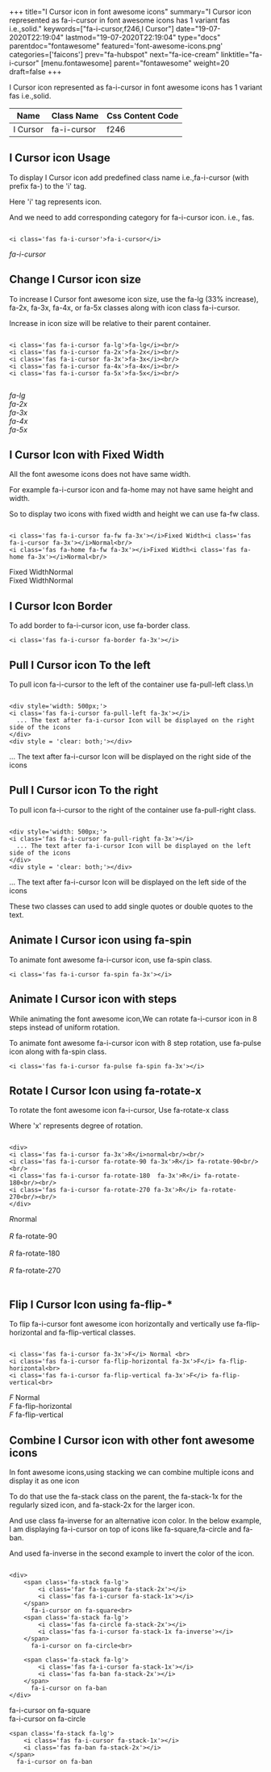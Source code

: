 +++
title="I Cursor icon in font awesome icons"
summary="I Cursor icon represented as fa-i-cursor in font awesome icons has 1 variant fas i.e.,solid."
keywords=["fa-i-cursor,f246,I Cursor"]
date="19-07-2020T22:19:04"
lastmod="19-07-2020T22:19:04"
type="docs"
parentdoc="fontawesome"
featured='font-awesome-icons.png'
categories=['faicons']
prev="fa-hubspot"
next="fa-ice-cream"
linktitle="fa-i-cursor"
[menu.fontawesome]
parent="fontawesome"
weight=20
draft=false
+++


I Cursor icon represented as fa-i-cursor in font awesome icons has 1 variant fas i.e.,solid.

<div class='table-responsive'><table class='table'><thead><tr><th>Name</th><th>Class Name</th><th>Css Content Code</th></tr></thead><tbody><tr><td>I Cursor</td><td>fa-i-cursor</td><td>f246</td></tr></tbody></table></div>



## I Cursor icon Usage

To display I Cursor icon add predefined class name i.e.,fa-i-cursor (with prefix fa-) to the 'i' tag.

Here 'i' tag represents icon.

And we need to add corresponding category for fa-i-cursor icon. i.e., fas.


```

<i class='fas fa-i-cursor'>fa-i-cursor</i>
```

<i class='fas fa-i-cursor'>fa-i-cursor</i>




## Change I Cursor icon size
To increase I Cursor font awesome icon size, use the fa-lg (33% increase), fa-2x, fa-3x, fa-4x, or fa-5x classes along with icon class fa-i-cursor.

Increase in icon size will be relative to their parent container. 

```

<i class='fas fa-i-cursor fa-lg'>fa-lg</i><br/>
<i class='fas fa-i-cursor fa-2x'>fa-2x</i><br/>
<i class='fas fa-i-cursor fa-3x'>fa-3x</i><br/>
<i class='fas fa-i-cursor fa-4x'>fa-4x</i><br/>
<i class='fas fa-i-cursor fa-5x'>fa-5x</i><br/>
            
```

<i class='fas fa-i-cursor fa-lg'>fa-lg</i><br/>
<i class='fas fa-i-cursor fa-2x'>fa-2x</i><br/>
<i class='fas fa-i-cursor fa-3x'>fa-3x</i><br/>
<i class='fas fa-i-cursor fa-4x'>fa-4x</i><br/>
<i class='fas fa-i-cursor fa-5x'>fa-5x</i><br/>
            



## I Cursor Icon with Fixed Width 

All the font awesome icons does not have same width.

For example fa-i-cursor icon and fa-home may not have same height and width.

So to display two icons with fixed width and height we can use fa-fw class.


```

<i class='fas fa-i-cursor fa-fw fa-3x'></i>Fixed Width<i class='fas fa-i-cursor fa-3x'></i>Normal<br/>
<i class='fas fa-home fa-fw fa-3x'></i>Fixed Width<i class='fas fa-home fa-3x'></i>Normal<br/>
```

<i class='fas fa-i-cursor fa-fw fa-3x'></i>Fixed Width<i class='fas fa-i-cursor fa-3x'></i>Normal<br/>
<i class='fas fa-home fa-fw fa-3x'></i>Fixed Width<i class='fas fa-home fa-3x'></i>Normal<br/>



## I Cursor Icon Border 

To add border to fa-i-cursor icon, use fa-border class.


```
<i class='fas fa-i-cursor fa-border fa-3x'></i>

```
<i class='fas fa-i-cursor fa-border fa-3x'></i>





## Pull I Cursor icon To the left

To pull icon fa-i-cursor to the left of the container use fa-pull-left class.\n

```

<div style='width: 500px;'>
<i class='fas fa-i-cursor fa-pull-left fa-3x'></i>
  ... The text after fa-i-cursor Icon will be displayed on the right side of the icons
</div>
<div style = 'clear: both;'></div>
```

<div style='width: 500px;'>
<i class='fas fa-i-cursor fa-pull-left fa-3x'></i>
  ... The text after fa-i-cursor Icon will be displayed on the right side of the icons
</div>
<div style = 'clear: both;'></div>




## Pull I Cursor icon To the right
To pull icon fa-i-cursor to the right of the container use fa-pull-right class.

```

<div style='width: 500px;'>
<i class='fas fa-i-cursor fa-pull-right fa-3x'></i>
  ... The text after fa-i-cursor Icon will be displayed on the left side of the icons
</div>
<div style = 'clear: both;'></div>
```

<div style='width: 500px;'>
<i class='fas fa-i-cursor fa-pull-right fa-3x'></i>
  ... The text after fa-i-cursor Icon will be displayed on the left side of the icons
</div>
<div style = 'clear: both;'></div>

These two classes can used to add single quotes or double quotes to the text.


## Animate I Cursor icon using fa-spin
To animate font awesome fa-i-cursor icon, use fa-spin class.

```
<i class='fas fa-i-cursor fa-spin fa-3x'></i>
```
<i class='fas fa-i-cursor fa-spin fa-3x'></i>




## Animate I Cursor icon with steps
While animating the font awesome icon,We can rotate fa-i-cursor icon in 8 steps instead of uniform rotation.

To animate font awesome fa-i-cursor icon with 8 step rotation, use fa-pulse icon along with fa-spin class.


```
<i class='fas fa-i-cursor fa-pulse fa-spin fa-3x'></i>

```
<i class='fas fa-i-cursor fa-pulse fa-spin fa-3x'></i>





## Rotate I Cursor Icon using fa-rotate-x
To rotate the font awesome icon fa-i-cursor, Use fa-rotate-x class

Where 'x' represents degree of rotation.


```

<div>
<i class='fas fa-i-cursor fa-3x'>R</i>normal<br/><br/>
<i class='fas fa-i-cursor fa-rotate-90 fa-3x'>R</i> fa-rotate-90<br/><br/> 
<i class='fas fa-i-cursor fa-rotate-180  fa-3x'>R</i> fa-rotate-180<br/><br/> 
<i class='fas fa-i-cursor fa-rotate-270 fa-3x'>R</i> fa-rotate-270<br/><br/>
</div>
```

<div>
<i class='fas fa-i-cursor fa-3x'>R</i>normal<br/><br/>
<i class='fas fa-i-cursor fa-rotate-90 fa-3x'>R</i> fa-rotate-90<br/><br/> 
<i class='fas fa-i-cursor fa-rotate-180  fa-3x'>R</i> fa-rotate-180<br/><br/> 
<i class='fas fa-i-cursor fa-rotate-270 fa-3x'>R</i> fa-rotate-270<br/><br/>
</div>




## Flip I Cursor Icon using fa-flip-*
To flip fa-i-cursor font awesome icon horizontally and vertically use fa-flip-horizontal and fa-flip-vertical classes. 

```

<i class='fas fa-i-cursor fa-3x'>F</i> Normal <br>
<i class='fas fa-i-cursor fa-flip-horizontal fa-3x'>F</i> fa-flip-horizontal<br>
<i class='fas fa-i-cursor fa-flip-vertical fa-3x'>F</i> fa-flip-vertical<br>
```

<i class='fas fa-i-cursor fa-3x'>F</i> Normal <br>
<i class='fas fa-i-cursor fa-flip-horizontal fa-3x'>F</i> fa-flip-horizontal<br>
<i class='fas fa-i-cursor fa-flip-vertical fa-3x'>F</i> fa-flip-vertical<br>




## Combine I Cursor icon with other font awesome icons
In font awesome icons,using stacking we can combine multiple icons and display it as one icon 

To do that use the fa-stack class on the parent, the fa-stack-1x for the regularly sized icon, and fa-stack-2x for the larger icon.

And use class fa-inverse for an alternative icon color. 
In the below example, I am displaying fa-i-cursor on top of icons like fa-square,fa-circle and fa-ban.

And used fa-inverse in the second example to invert the color of the icon.

```

<div>
    <span class='fa-stack fa-lg'>
        <i class='far fa-square fa-stack-2x'></i>
        <i class='fas fa-i-cursor fa-stack-1x'></i>
    </span>
      fa-i-cursor on fa-square<br>
    <span class='fa-stack fa-lg'>
        <i class='fas fa-circle fa-stack-2x'></i>
        <i class='fas fa-i-cursor fa-stack-1x fa-inverse'></i>
    </span>
      fa-i-cursor on fa-circle<br>

    <span class='fa-stack fa-lg'>
        <i class='fas fa-i-cursor fa-stack-1x'></i>
        <i class='fas fa-ban fa-stack-2x'></i>
    </span>
      fa-i-cursor on fa-ban
</div>
```

<div>
    <span class='fa-stack fa-lg'>
        <i class='far fa-square fa-stack-2x'></i>
        <i class='fas fa-i-cursor fa-stack-1x'></i>
    </span>
      fa-i-cursor on fa-square<br>
    <span class='fa-stack fa-lg'>
        <i class='fas fa-circle fa-stack-2x'></i>
        <i class='fas fa-i-cursor fa-stack-1x fa-inverse'></i>
    </span>
      fa-i-cursor on fa-circle<br>

    <span class='fa-stack fa-lg'>
        <i class='fas fa-i-cursor fa-stack-1x'></i>
        <i class='fas fa-ban fa-stack-2x'></i>
    </span>
      fa-i-cursor on fa-ban
</div>






